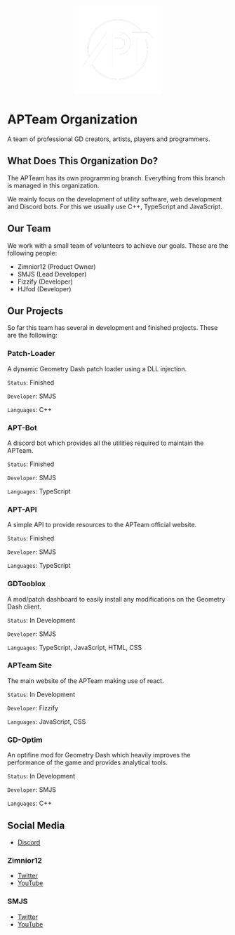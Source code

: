 <div align="center">
  <img width="200px" src="https://github.com/GD-APTeam/.github/blob/main/profile/assets/logo-ring-tr.png">
</div>

# APTeam Organization

A team of professional GD creators, artists, players and programmers.

## What Does This Organization Do?

The APTeam has its own programming branch. Everything from this branch is managed in this organization.

We mainly focus on the development of utility software, web development and Discord bots. For this we usually use C++, TypeScript and JavaScript.

## Our Team

We work with a small team of volunteers to achieve our goals. These are the following people:

- Zimnior12 (Product Owner)
- SMJS (Lead Developer)
- Fizzify (Developer)
- HJfod (Developer)

## Our Projects

So far this team has several in development and finished projects. These are the following:

### Patch-Loader

A dynamic Geometry Dash patch loader using a DLL injection.

`Status`: Finished

`Developer`: SMJS

`Languages`: C++

### APT-Bot

A discord bot which provides all the utilities required to maintain the APTeam.

`Status`: Finished

`Developer`: SMJS

`Languages`: TypeScript

### APT-API

A simple API to provide resources to the APTeam official website.

`Status`: Finished

`Developer`: SMJS

`Languages`: TypeScript

### GDTooblox

A mod/patch dashboard to easily install any modifications on the Geometry Dash client.

`Status`: In Development

`Developer`: SMJS

`Languages`: TypeScript, JavaScript, HTML, CSS

### APTeam Site

The main website of the APTeam making use of react.

`Status`: In Development

`Developer`: Fizzify

`Languages`: JavaScript, CSS

### GD-Optim

An optifine mod for Geometry Dash which heavily improves the performance of the game and provides analytical tools.

`Status`: In Development

`Developer`: SMJS

`Languages`: C++

## Social Media

- [Discord](https://discord.gg/YbVksz2)

### Zimnior12

- [Twitter](https://twitter.com/APTeamOfficial)
- [YouTube](https://youtube.com/c/GeometryDashZimnior12)

### SMJS

- [Twitter](https://twitter.com/SMJSGaming)
- [YouTube](https://youtube.com/c/SMJSProductions)
